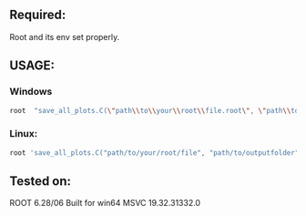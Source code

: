 ## Required:
Root and its env set properly.
## USAGE:

### Windows
```bash
root  "save_all_plots.C(\"path\\to\\your\\root\\file.root\", \"path\\to\\outputfolder\")"
```
### Linux:
```bash
root 'save_all_plots.C("path/to/your/root/file", "path/to/outputfolder")'
```

## Tested on:
ROOT 6.28/06 Built for win64 MSVC 19.32.31332.0    
